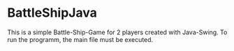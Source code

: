# BattleShipJava

This is a simple Battle-Ship-Game for 2 players created with Java-Swing. To run the programm, the main file must be executed. 
